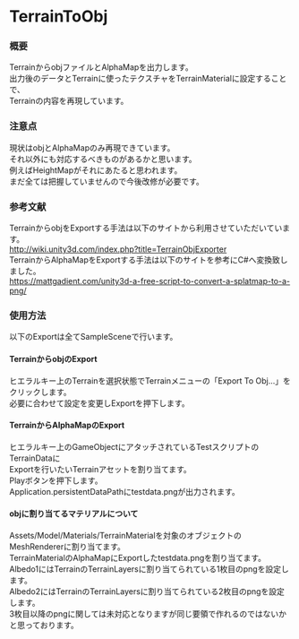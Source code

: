 # TerrainToObj

### 概要
TerrainからobjファイルとAlphaMapを出力します。  
出力後のデータとTerrainに使ったテクスチャをTerrainMaterialに設定することで、  
Terrainの内容を再現しています。  

### 注意点
現状はobjとAlphaMapのみ再現できています。  
それ以外にも対応するべきものがあるかと思います。  
例えばHeightMapがそれにあたると思われます。  
まだ全ては把握していませんので今後改修が必要です。  

### 参考文献
TerrainからobjをExportする手法は以下のサイトから利用させていただいています。  
http://wiki.unity3d.com/index.php?title=TerrainObjExporter  
TerrainからAlphaMapをExportする手法は以下のサイトを参考にC#へ変換致しました。  
https://mattgadient.com/unity3d-a-free-script-to-convert-a-splatmap-to-a-png/  

### 使用方法

以下のExportは全てSampleSceneで行います。  

#### TerrainからobjのExport
ヒエラルキー上のTerrainを選択状態でTerrainメニューの「Export To Obj...」をクリックします。  
必要に合わせて設定を変更しExportを押下します。

#### TerrainからAlphaMapのExport
ヒエラルキー上のGameObjectにアタッチされているTestスクリプトのTerrainDataに  
Exportを行いたいTerrainアセットを割り当てます。  
Playボタンを押下します。  
Application.persistentDataPathにtestdata.pngが出力されます。

#### objに割り当てるマテリアルについて
Assets/Model/Materials/TerrainMaterialを対象のオブジェクトのMeshRendererに割り当てます。  
TerrainMaterialのAlphaMapにExportしたtestdata.pngを割り当てます。  
Albedo1にはTerrainのTerrainLayersに割り当てられている1枚目のpngを設定します。  
Albedo2にはTerrainのTerrainLayersに割り当てられている2枚目のpngを設定します。  
3枚目以降のpngに関しては未対応となりますが同じ要領で作れるのではないかと思っております。  
